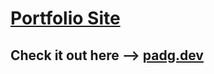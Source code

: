 # <a href="https://ie-dev.netlify.app/" target="_blank">Portfolio Site</a>

## Check it out here --> <a href="https://ie-dev.netlify.app/" target="_blank">padg.dev</a>
